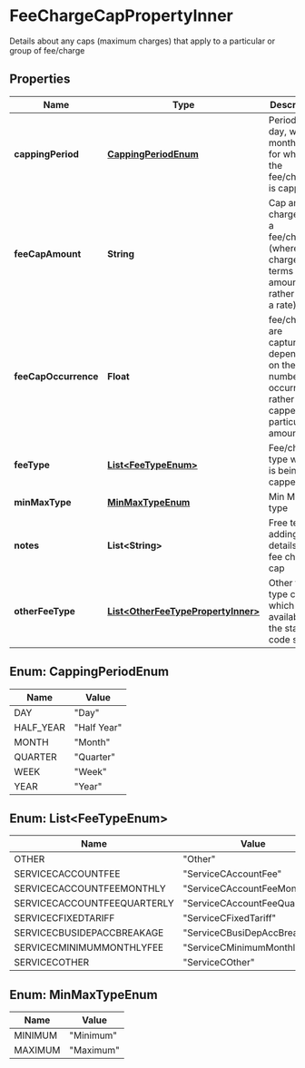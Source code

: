 

# FeeChargeCapPropertyInner

Details about any caps (maximum charges) that apply to a particular or group of fee/charge

## Properties

| Name | Type | Description | Notes |
|------------ | ------------- | ------------- | -------------|
|**cappingPeriod** | [**CappingPeriodEnum**](#CappingPeriodEnum) | Period e.g. day, week, month etc. for which the fee/charge is capped |  [optional] |
|**feeCapAmount** | **String** | Cap amount charged for a fee/charge (where it is charged in terms of an amount rather than a rate) |  [optional] |
|**feeCapOccurrence** | **Float** | fee/charges are captured dependent on the number of occurrences rather than capped at a particular amount |  [optional] |
|**feeType** | [**List&lt;FeeTypeEnum&gt;**](#List&lt;FeeTypeEnum&gt;) | Fee/charge type which is being capped |  |
|**minMaxType** | [**MinMaxTypeEnum**](#MinMaxTypeEnum) | Min Max type |  |
|**notes** | **List&lt;String&gt;** | Free text for adding  extra details for fee charge cap |  [optional] |
|**otherFeeType** | [**List&lt;OtherFeeTypePropertyInner&gt;**](OtherFeeTypePropertyInner.md) | Other fee type code which is not available in the standard code set |  [optional] |



## Enum: CappingPeriodEnum

| Name | Value |
|---- | -----|
| DAY | &quot;Day&quot; |
| HALF_YEAR | &quot;Half Year&quot; |
| MONTH | &quot;Month&quot; |
| QUARTER | &quot;Quarter&quot; |
| WEEK | &quot;Week&quot; |
| YEAR | &quot;Year&quot; |



## Enum: List&lt;FeeTypeEnum&gt;

| Name | Value |
|---- | -----|
| OTHER | &quot;Other&quot; |
| SERVICECACCOUNTFEE | &quot;ServiceCAccountFee&quot; |
| SERVICECACCOUNTFEEMONTHLY | &quot;ServiceCAccountFeeMonthly&quot; |
| SERVICECACCOUNTFEEQUARTERLY | &quot;ServiceCAccountFeeQuarterly&quot; |
| SERVICECFIXEDTARIFF | &quot;ServiceCFixedTariff&quot; |
| SERVICECBUSIDEPACCBREAKAGE | &quot;ServiceCBusiDepAccBreakage&quot; |
| SERVICECMINIMUMMONTHLYFEE | &quot;ServiceCMinimumMonthlyFee&quot; |
| SERVICECOTHER | &quot;ServiceCOther&quot; |



## Enum: MinMaxTypeEnum

| Name | Value |
|---- | -----|
| MINIMUM | &quot;Minimum&quot; |
| MAXIMUM | &quot;Maximum&quot; |



